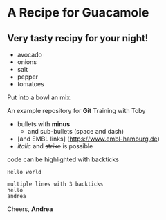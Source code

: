 # A Recipe for Guacamole

## Very tasty recipy for your night!

- avocado
- onions
- salt
- pepper
- tomatoes

Put into a bowl an mix.

An example repository for **Git** Training with Toby


<!-- Comment added -->

- bullets with **minus**
  - and sub-bullets (space and dash)
- [and EMBL links] (https://www.embl-hamburg.de)  
- _italic_ and ~~strike~~ is possible

code can be highlighted with backticks

`Hello world`

```
multiple lines with 3 backticks 
hello
andrea
```


Cheers,
**Andrea**
